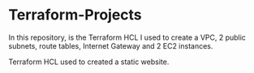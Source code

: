 # Terraform-Projects

In this repository, is the Terraform HCL I used to create a VPC, 2 public subnets, route tables, Internet Gateway and 2 EC2 instances.

Terraform HCL used to created a static website.
